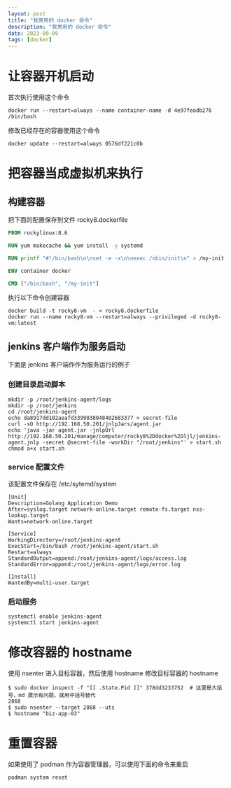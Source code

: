 ```yaml
---
layout: post
title: "我常用的 docker 命令"
description: "我常用的 docker 命令"
date: 2023-09-09
tags: [docker]
---
```


# 让容器开机启动

首次执行使用这个命令

```shell
docker run --restart=always --name container-name -d 4e97feadb276 /bin/bash
```

修改已经存在的容器使用这个命令

```shell
docker update --restart=always 0576df221c0b
```

# 把容器当成虚拟机来执行

## 构建容器

把下面的配置保存到文件 rocky8.dockerfile

```dockerfile
FROM rockylinux:8.6

RUN yum makecache && yum install -y systemd

RUN printf "#!/bin/bash\n\nset -e -x\n\nexec /sbin/init\n" > /my-init

ENV container docker

CMD ["/bin/bash", "/my-init"]
```

执行以下命令创建容器

```shell
docker build -t rocky8-vm  - < rocky8.dockerfile
docker run --name rocky8-vm --restart=always --privileged -d rocky8-vm:latest
```

## jenkins 客户端作为服务启动

下面是 jenkins 客户端作作为服务运行的例子

### 创建目录启动脚本

```shell
mkdir -p /root/jenkins-agent/logs
mkdir -p /root/jenkins
cd /root/jenkins-agent
echo da8917dd102aeafd3399038048402683377 > secret-file
curl -sO http://192.168.50.201/jnlpJars/agent.jar
echo 'java -jar agent.jar -jnlpUrl http://192.168.50.201/manage/computer/rocky8%2Ddocker%2Dljl/jenkins-agent.jnlp -secret @secret-file -workDir "/root/jenkins"' > start.sh
chmod a+x start.sh
```

### service 配置文件

该配置文件保存在 /etc/sytemd/system

```
[Unit]
Description=Golang Application Demo
After=syslog.target network-online.target remote-fs.target nss-lookup.target
Wants=network-online.target

[Service]
WorkingDirectory=/root/jenkins-agent
ExecStart=/bin/bash /root/jenkins-agent/start.sh
Restart=always
StandardOutput=append:/root/jenkins-agent/logs/access.log
StandardError=append:/root/jenkins-agent/logs/error.log

[Install]
WantedBy=multi-user.target
```

### 启动服务

```shell
systemctl enable jenkins-agent
systemctl start jenkins-agent
```


# 修改容器的 hostname

使用 nsenter 进入目标容器，然后使用 hostname 修改目标容器的 hostname

```shell
$ sudo docker inspect -f "[[ .State.Pid ]]" 378dd3233752  # 这里是大括号，md 展示有问题，就用中括号替代
2868
$ sudo nsenter --target 2868 --uts
$ hostname "biz-app-03"
```

# 重置容器

如果使用了 podman 作为容器管理器，可以使用下面的命令来重启

```shell
podman system reset
```
